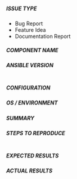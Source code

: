 <!---
Please do not report issues/requests related to Ansible modules here !!

Report them to the appropriate modules-core or modules-extras project:
  - https://github.com/ansible/ansible-modules-core/issues
  - https://github.com/ansible/ansible-modules-extras/issues

Also verify first that your issue/request is not already reported in GitHub
-->


##### ISSUE TYPE
<!--- Pick one below and delete the rest: -->
 - Bug Report
 - Feature Idea
 - Documentation Report

##### COMPONENT NAME
<!--- Name of the plugin/task/feature -->

##### ANSIBLE VERSION
<!--- Paste verbatim output from “ansible --version” between quotes below -->
```

```

##### CONFIGURATION
<!---
Mention any settings you have changed/added/removed in ansible.cfg
(or using the ANSIBLE_* environment variables).
-->

##### OS / ENVIRONMENT
<!---
Mention the OS you are running Ansible from, and the OS you are
managing, or say “N/A” for anything that is not platform-specific.
-->

##### SUMMARY
<!--- Explain the problem briefly -->

##### STEPS TO REPRODUCE
<!---
For bugs, show exactly how to reproduce the problem.
For new features, show how the feature would be used.
-->

<!--- Paste example playbooks or commands between quotes below -->
```

```

<!--- You can also paste gist.github.com links for larger files -->

##### EXPECTED RESULTS
<!--- What did you expect to happen when running the steps above? -->

##### ACTUAL RESULTS
<!--- What actually happened? If possible run with extra verbosity (-vvvv) -->

<!--- Paste verbatim command output between quotes below -->
```

```
